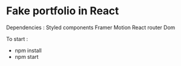 # Fake portfolio in React 

Dependencies : 
Styled components
Framer Motion
React router Dom 

 

To start : 
- npm install 
- npm start
